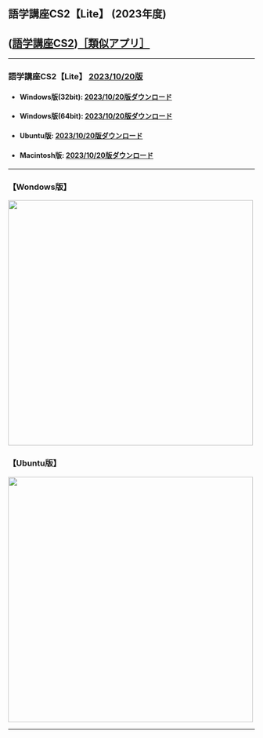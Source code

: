 ## 語学講座CS2【Lite】 (2023年度)  
## ([語学講座CS2](https://csreviser.github.io/CaptureStream2/))[［類似アプリ］](https://csreviser.github.io/CaptureStream2/application)          

***
### 語学講座CS2【Lite】 [2023/10/20版](https://github.com/CSReviser/Capturestream2-Lite/releases/tag/20231020)                 

   - #### Windows版(32bit): [2023/10/20版ダウンロード](https://github.com/CSReviser/CaptureStream2-Lite/releases/download/20231020/CaptureStream2-Lite-Windows-20231020.zip)　　
   - #### Windows版(64bit): [2023/10/20版ダウンロード](https://github.com/CSReviser/CaptureStream2-Lite/releases/download/20231020/CaptureStream2-Lite-Windows-x64-20231020.zip) 　　
   - #### Ubuntu版: [2023/10/20版ダウンロード](https://github.com/CSReviser/CaptureStream2-Lite/releases/download/20231020/CaptureStream2-Lite-Ubuntu-qt6-20231020.zip)　　
   - #### Macintosh版: [2023/10/20版ダウンロード](https://github.com/CSReviser/CaptureStream2-Lite/releases/download/20231020/CaptureStream2-Lite-MacOS-20231020.dmg) 　　　　
                               
***       
### 【Wondows版】                       
<img src="https://github-production-user-asset-6210df.s3.amazonaws.com/46049273/277073263-322d09d0-b332-4bfc-a05e-a1bdafd430b2.png" width="500">


### 【Ubuntu版】                       
<img src="https://github-production-user-asset-6210df.s3.amazonaws.com/46049273/277073637-c0b449fb-30a1-4b3c-87a7-58ca83a1b07e.png" width="500">

***      
<link rel="shortcut icon" type="image/x-icon" href="https://avatars.githubusercontent.com/u/46049273?v=4">
<meta name="twitter:image:src" content="https://avatars.githubusercontent.com/u/46049273?v=4">

